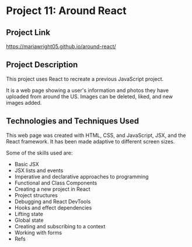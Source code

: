 # Project 11: Around React

## Project Link

<https://mariawright05.github.io/around-react/>

## Project Description

This project uses React to recreate a previous JavaScript project.

It is a web page showing a user's information and photos they have uploaded from around the US. Images can be deleted, liked, and new images added.

## Technologies and Techniques Used

This web page was created with HTML, CSS, and JavaScript, JSX, and the React framework. It has been made adaptive to different screen sizes.

Some of the skills used are:

- Basic JSX
- JSX lists and events
- Imperative and declarative approaches to programming
- Functional and Class Components
- Creating a new project in React
- Project structures
- Debugging and React DevTools
- Hooks and effect dependencies
- Lifting state
- Global state
- Creating and subscribing to a context
- Working with forms
- Refs

